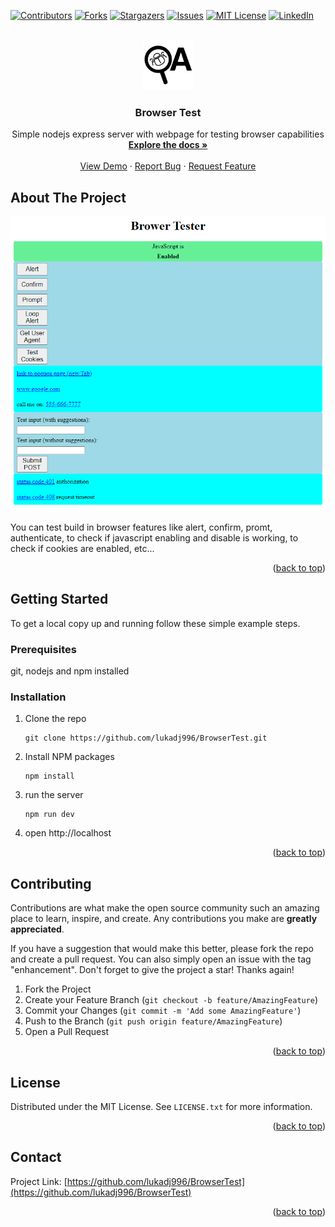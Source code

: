 <div id="top"></div>
<!--
*** Thanks for checking out the Best-README-Template. If you have a suggestion
*** that would make this better, please fork the repo and create a pull request
*** or simply open an issue with the tag "enhancement".
*** Don't forget to give the project a star!
*** Thanks again! Now go create something AMAZING! :D
-->



<!-- PROJECT SHIELDS -->
<!--
*** I'm using markdown "reference style" links for readability.
*** Reference links are enclosed in brackets [ ] instead of parentheses ( ).
*** See the bottom of this document for the declaration of the reference variables
*** for contributors-url, forks-url, etc. This is an optional, concise syntax you may use.
*** https://www.markdownguide.org/basic-syntax/#reference-style-links
-->
[![Contributors][contributors-shield]][contributors-url]
[![Forks][forks-shield]][forks-url]
[![Stargazers][stars-shield]][stars-url]
[![Issues][issues-shield]][issues-url]
[![MIT License][license-shield]][license-url]
[![LinkedIn][linkedin-shield]][linkedin-url]



<!-- PROJECT LOGO -->
<br />
<div align="center">
  <a href="https://github.com/lukadj996/BrowserTest">
    <img src="static/Icon/android-chrome-512x512.png" alt="Logo" width="80" height="80">
  </a>

<h3 align="center">Browser Test</h3>

  <p align="center">
    Simple nodejs express server with webpage for testing browser capabilities
    <br />
    <a href="https://github.com/lukadj996/BrowserTest"><strong>Explore the docs »</strong></a>
    <br />
    <br />
    <a href="https://github.com/lukadj996/BrowserTest">View Demo</a>
    ·
    <a href="https://github.com/lukadj996/BrowserTest/issues">Report Bug</a>
    ·
    <a href="https://github.com/lukadj996/BrowserTest/issues">Request Feature</a>
  </p>
</div>


<!-- ABOUT THE PROJECT -->
## About The Project

[![Product Name Screen Shot][product-screenshot]](https://example.com)

You can test build in browser features like alert, confirm, promt, authenticate, to check if javascript enabling and disable is working, to check if cookies are enabled, etc...

<p align="right">(<a href="#top">back to top</a>)</p>


<!-- GETTING STARTED -->
## Getting Started

To get a local copy up and running follow these simple example steps.

### Prerequisites

git, nodejs and npm installed

### Installation

1. Clone the repo
   ```
   git clone https://github.com/lukadj996/BrowserTest.git
   ```
3. Install NPM packages
   ```
   npm install
   ```
4. run the server
   ```
   npm run dev
   ```
5. open http://localhost

<p align="right">(<a href="#top">back to top</a>)</p>


<!-- CONTRIBUTING -->
## Contributing

Contributions are what make the open source community such an amazing place to learn, inspire, and create. Any contributions you make are **greatly appreciated**.

If you have a suggestion that would make this better, please fork the repo and create a pull request. You can also simply open an issue with the tag "enhancement".
Don't forget to give the project a star! Thanks again!

1. Fork the Project
2. Create your Feature Branch (`git checkout -b feature/AmazingFeature`)
3. Commit your Changes (`git commit -m 'Add some AmazingFeature'`)
4. Push to the Branch (`git push origin feature/AmazingFeature`)
5. Open a Pull Request

<p align="right">(<a href="#top">back to top</a>)</p>


<!-- LICENSE -->
## License

Distributed under the MIT License. See `LICENSE.txt` for more information.

<p align="right">(<a href="#top">back to top</a>)</p>


<!-- CONTACT -->
## Contact

Project Link: [https://github.com/lukadj996/BrowserTest](https://github.com/lukadj996/BrowserTest)

<p align="right">(<a href="#top">back to top</a>)</p>


<!-- MARKDOWN LINKS & IMAGES -->
<!-- https://www.markdownguide.org/basic-syntax/#reference-style-links -->
[contributors-shield]: https://img.shields.io/github/contributors/lukadj996/BrowserTest.svg?style=for-the-badge
[contributors-url]: https://github.com/lukadj996/BrowserTest/graphs/contributors
[forks-shield]: https://img.shields.io/github/forks/lukadj996/BrowserTest.svg?style=for-the-badge
[forks-url]: https://github.com/lukadj996/BrowserTest/network/members
[stars-shield]: https://img.shields.io/github/stars/lukadj996/BrowserTest.svg?style=for-the-badge
[stars-url]: https://github.com/lukadj996/BrowserTest/stargazers
[issues-shield]: https://img.shields.io/github/issues/lukadj996/BrowserTest.svg?style=for-the-badge
[issues-url]: https://github.com/lukadj996/BrowserTest/issues
[license-shield]: https://img.shields.io/github/license/lukadj996/BrowserTest.svg?style=for-the-badge
[license-url]: https://github.com/lukadj996/BrowserTest/blob/master/LICENSE.txt
[linkedin-shield]: https://img.shields.io/badge/-LinkedIn-black.svg?style=for-the-badge&logo=linkedin&colorB=555
[linkedin-url]: https://linkedin.com/in/linkedin_username
[product-screenshot]: images/screenshot.png
